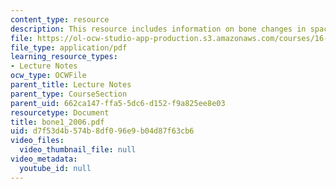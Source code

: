 ```yaml
---
content_type: resource
description: This resource includes information on bone changes in space.
file: https://ol-ocw-studio-app-production.s3.amazonaws.com/courses/16-423j-aerospace-biomedical-and-life-support-engineering-spring-2006/d7f53d4b574b8df096e9b04d87f63cb6_bone1_2006.pdf
file_type: application/pdf
learning_resource_types:
- Lecture Notes
ocw_type: OCWFile
parent_title: Lecture Notes
parent_type: CourseSection
parent_uid: 662ca147-ffa5-5dc6-d152-f9a825ee8e03
resourcetype: Document
title: bone1_2006.pdf
uid: d7f53d4b-574b-8df0-96e9-b04d87f63cb6
video_files:
  video_thumbnail_file: null
video_metadata:
  youtube_id: null
---
```

